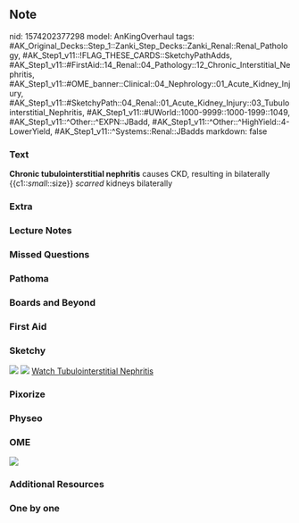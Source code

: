 ## Note
nid: 1574202377298
model: AnKingOverhaul
tags: #AK_Original_Decks::Step_1::Zanki_Step_Decks::Zanki_Renal::Renal_Pathology, #AK_Step1_v11::!FLAG_THESE_CARDS::SketchyPathAdds, #AK_Step1_v11::#FirstAid::14_Renal::04_Pathology::12_Chronic_Interstitial_Nephritis, #AK_Step1_v11::#OME_banner::Clinical::04_Nephrology::01_Acute_Kidney_Injury, #AK_Step1_v11::#SketchyPath::04_Renal::01_Acute_Kidney_Injury::03_Tubulointerstitial_Nephritis, #AK_Step1_v11::#UWorld::1000-9999::1000-1999::1049, #AK_Step1_v11::^Other::^EXPN::JBadd, #AK_Step1_v11::^Other::^HighYield::4-LowerYield, #AK_Step1_v11::^Systems::Renal::JBadds
markdown: false

### Text
<b>Chronic tubulointerstitial nephritis</b> causes CKD, resulting
in bilaterally {{c1::<i style="">small</i>::size}} <i>scarred</i>
kidneys bilaterally

### Extra


### Lecture Notes


### Missed Questions


### Pathoma


### Boards and Beyond


### First Aid


### Sketchy
<img src="Screen%20Shot%202019-11-19%20at%208.24.01%20AM.png">
<img src="Screen%20Shot%202019-12-28%20at%206.29.28%20PM.JPG">
<a href=
"https://dashboard.sketchy.com/study/medical/courses/medical-pathophysiology/units/medical-pathophysiology-renal/videos/medical-pathophysiology-renal-acute-kidney-injury-tubulointerstitial-nephritis?utm_source=anki&utm_medium=partnership&utm_campaign=february_update&utm_content=medical">
Watch Tubulointerstitial Nephritis</a>

### Pixorize


### Physeo


### OME
<div class="ome-widget">
  <a href=
  "https://onlinemeded.org/spa/nephrology/acute-kidney-injury/acquire?ref=anki">
  <img src="_OME_AnkiFlashcards_Lesson_5.png"></a>
</div>

### Additional Resources


### One by one

